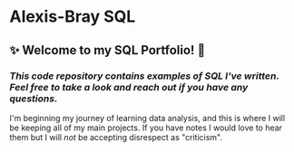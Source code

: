 # Alexis-Bray SQL 
## :sparkles: **Welcome to my SQL Portfolio!** :purple_heart:  
### *This code repository contains examples of SQL I've written. Feel free to take a look and reach out if you have any questions.*
I'm beginning my journey of learning data analysis, and this is where I will be keeping all of my main projects. 
If you have notes I would love to hear them but I will *not* be accepting disrespect as "criticism".
